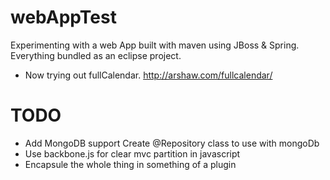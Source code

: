 webAppTest
==========
Experimenting with a web App built with maven using JBoss & Spring. Everything bundled as an eclipse project.

* Now trying out fullCalendar. http://arshaw.com/fullcalendar/

TODO
==========
* Add MongoDB support
		Create @Repository class to use with mongoDb
* Use backbone.js for clear mvc partition in javascript
* Encapsule the whole thing in something of a plugin
	

